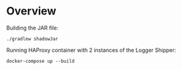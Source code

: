 # Overview

Building the JAR file:

```
./gradlew shadowJar
```

Running HAProxy container with 2 instances of the Logger Shipper:

```
docker-compose up --build
```
